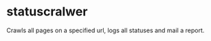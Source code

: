 statuscralwer
=============

Crawls all pages on a specified url, logs all statuses and mail a report.
